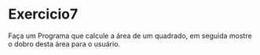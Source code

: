 # Exercicio7
Faça um Programa que calcule a área de um quadrado, em seguida mostre o dobro desta área para o usuário.
